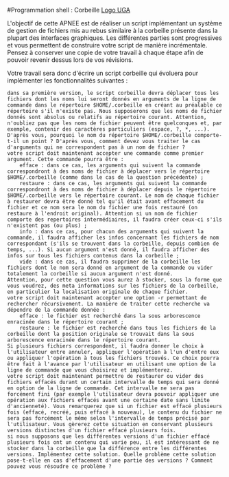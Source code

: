#Programmation shell : Corbeille [Logo UGA](https://www.google.com/url?sa=i&url=https%3A%2F%2Ffr.wikipedia.org%2Fwiki%2FFichier%3ALogo_Universit%25C3%25A9_Grenoble_Alpes_2020.svg&psig=AOvVaw0bUAyvp_Yk0iFvATSt76_F&ust=1634635940620000&source=images&cd=vfe&ved=0CAYQjRxqFwoTCOi8mcbT0_MCFQAAAAAdAAAAABAE)

L'objectif de cette APNEE est de réaliser un script implémentant un système de gestion de fichiers mis au rebus similaire à la corbeille présente dans la plupart des interfaces graphiques. Les différentes parties sont progressives et vous permettent de construire votre script de manière incrémentale. Pensez à conserver une copie de votre travail à chaque étape afin de pouvoir revenir dessus lors de vos révisions.

Votre travail sera donc d'écrire un script corbeille qui évoluera pour implémenter les fonctionnalités suivantes :

    dans sa première version, le script corbeille devra déplacer tous les fichiers dont les noms lui seront donnés en arguments de la ligne de commande dans le répertoire $HOME/.corbeille en créant au préalable ce répertoire s'il n'existe pas. Nous supposerons que les noms de fichier donnés sont absolus ou relatifs au répertoire courant. Attention, n'oubliez pas que les noms de fichier peuvent être quelconques et, par exemple, contenir des caractères particuliers (espace, ?, *, ...). D'après vous, pourquoi le nom du répertoire $HOME/.corbeille comporte-t-il un point ? D'après vous, comment devez vous traiter le cas d'arguments qui ne correspondent pas à un nom de fichier ?
    votre script doit maintenant accepter une commande comme premier argument. Cette commande pourra être :
        efface : dans ce cas, les arguments qui suivent la commande correspondront à des noms de fichier à déplacer vers le répertoire $HOME/.corbeille (comme dans le cas de la question précédente) ;
        restaure : dans ce cas, les arguments qui suivent la commande correspondront à des noms de fichier à déplacer depuis le répertoire $HOME/.corbeille vers le répertoire courant. Le nom de chaque fichier à restaurer devra être donné tel qu'il était avant effacement du fichier et ce nom sera le nom du fichier une fois restauré (on restaure à l'endroit original). Attention si un nom de fichier comporte des repertoires intermédiaires, il faudra créer ceux-ci s'ils n'existent pas (ou plus) ;
        info : dans ce cas, pour chacun des arguments qui suivent la commande, il faudra afficher les infos concernant les fichiers de nom correspondant (s'ils se trouvent dans la corbeille, depuis combien de temps, ...). Si aucun argument n'est donné, il faudra afficher des infos sur tous les fichiers contenus dans la corbeille ;
        vide : dans ce cas, il faudra supprimer de la corbeille les fichiers dont le nom sera donné en argument de la commande ou vider totalement la corbeille si aucun argument n'est donné. 
    Attention, pour cette question vous aurez à stocker, sous la forme que vous voudrez, des meta informations sur les fichiers de la corbeille, en particulier la localisation originale de chaque fichier.
    votre script doit maintenant accepter une option -r permettant de rechercher récursivement. La manière de traiter cette recherche va dépendre de la commande donnée :
        efface : le fichier est recherché dans la sous arborescence enracinée dans le répertoire courant ;
        restaure : le fichier est recherché dans tous les fichiers de la corbeille dont la position originale se trouvait dans la sous arborescence enracinée dans le répertoire courant.
    Si plusieurs fichiers correspondent, il faudra donner le choix à l'utilisateur entre annuler, appliquer l'opération à l'un d'entre eux ou appliquer l'opération à tous les fichiers trouvés. Ce choix pourra être fait à l'avance par l'utilisateur en utilisant une option de la ligne de commande que vous choisirez et implémenterez.
    votre script doit maintenant permettre de restaurer ou vider des fichiers effacés durant un certain intervalle de temps qui sera donné en option de la ligne de commande. Cet intervalle ne sera pas forcément fini (par exemple l'utilisateur devra pouvoir appliquer une opération aux fichiers effacés avant une certaine date sans limite d'ancienneté). Vous remarquerez que si un fichier est effacé plusieurs fois (effacé, recréé, puis effacé à nouveau), le contenu du fichier ne sera pas forcément le même selon l'intervalle de temps précisé par l'utilisateur. Vous gèrerez cette situation en conservant plusieurs versions distinctes d'un fichier effacé plusieurs fois.
    si nous supposons que les différentes versions d'un fichier effacé plusieurs fois ont un contenu qui varie peu, il est intéressant de ne stocker dans la corbeille que la différence entre les différentes versions. Implémentez cette solution. Quelle problème cette solution pose-t-elle en cas d'effacement d'une partie des versions ? Comment pouvez vous résoudre ce problème ?
